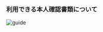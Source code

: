 <h3>利用できる本人確認書類について</h3>

![guide](https://raw.githubusercontent.com/sendroidsFamily/useGuides/master/4.%E3%82%AB%E3%83%86%E3%82%B4%E3%83%AA%E3%81%8B%E3%82%89%E6%8E%A2%E3%81%99/5.%E4%BC%9A%E5%93%A1%E7%99%BB%E9%8C%B2%E3%83%BB%E3%83%AD%E3%82%B0%E3%82%A4%E3%83%B3%E3%81%AB%E3%81%A4%E3%81%84%E3%81%A6/images/confirm_document.jpg)

